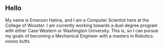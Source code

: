 ## Hello

My name is Emerson Hatina, and I am a
Computer Scientist here at the College
of Wooster. I am currently working towards
a duel degree program with either Case Western 
or Washington University. This is, so I can 
pursue my goals of becoming a Mechanical 
Engineer with a masters in Robotics. ooooo butts